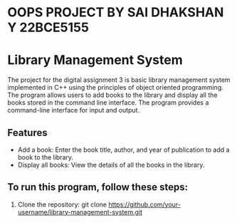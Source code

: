 # OOPS PROJECT BY SAI DHAKSHAN Y 22BCE5155
# Library Management System

The project for the digital assignment 3 is basic library management system implemented in C++ using the principles of object oriented programming. The program allows users to add books to the library and display all the books stored in the command line interface. The program provides a command-line interface for input and output.

## Features

- Add a book: Enter the book title, author, and year of publication to add a book to the library.
- Display all books: View the details of all the books in the library.

## To run this program, follow these steps:

1. Clone the repository:
   git clone https://github.com/your-username/library-management-system.git
